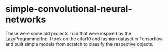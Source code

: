 # simple-convolutional-neural-networks
These were some old projects I did that were inspired by the LazyProgrammerInc. I took on the cifar10 and fashion dataset in Tensorflow and built simple models from scratch to classify the respective objects.
